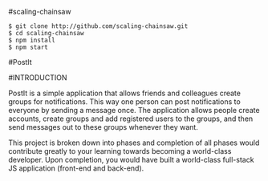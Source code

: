 #scaling-chainsaw
```
$ git clone http://github.com/scaling-chainsaw.git
$ cd scaling-chainsaw
$ npm install
$ npm start
```

#PostIt


#INTRODUCTION

PostIt is a simple application that allows friends and colleagues create groups for notifications. This way one person can post notifications to everyone by sending a message once. The application allows people create accounts, create groups and add registered users to the groups, and then send messages out to these groups whenever they want.


This project is broken down into phases and completion of all phases would contribute greatly to your learning towards becoming a world-class developer. Upon completion, you would have built a world-class full-stack JS application (front-end and back-end).
